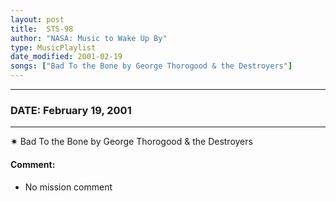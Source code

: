 ```yaml
---
layout: post
title:  STS-98
author: "NASA: Music to Wake Up By"
type: MusicPlaylist
date_modified: 2001-02-19
songs: ["Bad To the Bone by George Thorogood & the Destroyers"]
---
```


----
### DATE: February 19, 2001
----
✷ Bad To the Bone by George Thorogood & the Destroyers

#### Comment:
* No mission comment



<br/>
<center>
	<a target="_blank"
	   href="https://twitter.com/intent/tweet?hashtags=Space,NASA,Playlist,NASAWakeupCalls,SpaceProgram&text={{ page.author}}, '{{ page.songs.first }}' {{ page.title }}, {{ page.date | date: '%B %d, %Y' }}. {{ site.url }}{{ page.url }}&via=nasawakeupcalls"><i class="fab fa-twitter" alt="Tweet this page" style="font-size: 1.3em;"></i></a>
	&nbsp; 	<i class="fas fa-user-astronaut" style="font-size: 1.5em;"></i> &nbsp;
    <a type="amzn" search="'Bad To the Bone by George Thorogood & the Destroyers'" category="popular music">
    <i class="fab fa-amazon" style="font-size: 1.3em;"></i></a>
</center>
